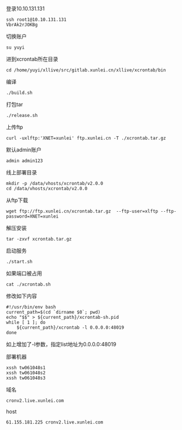 登录10.10.131.131
````
ssh root1@10.10.131.131
VbrAk2rJOKBg
````
切换账户
````
su yuyi
````
进到xcrontab所在目录
````
cd /home/yuyi/xllive/src/gitlab.xunlei.cn/xllive/xcrontab/bin
````
编译
````
./build.sh
````
打包tar
````
./release.sh
````
上传ftp
````
curl -uxlftp:'XNET=xunlei' ftp.xunlei.cn -T ./xcrontab.tar.gz
````

默认admin账户
````
admin admin123
````

线上部署目录
````
mkdir -p /data/vhosts/xcrontab/v2.0.0
cd /data/vhosts/xcrontab/v2.0.0
````
从ftp下载
````
wget ftp://ftp.xunlei.cn/xcrontab.tar.gz  --ftp-user=xlftp --ftp-password=XNET=xunlei
````
解压安装
````
tar -zxvf xcrontab.tar.gz
````
启动服务 
````
./start.sh
````
如果端口被占用
````
cat ./xcrontab.sh
````
修改如下内容
````
#!/usr/bin/env bash
current_path=$(cd `dirname $0`; pwd)
echo "$$" > ${current_path}/xcrontab-sh.pid
while [ 1 ]; do
    ${current_path}/xcrontab -l 0.0.0.0:48019
done
````
如上增加了-l参数，指定list地址为0.0.0.0:48019



部署机器
````
xssh tw061048s1
xssh tw061048s2
xssh tw061048s3
````
域名
````
cronv2.live.xunlei.com
````
host
````
61.155.181.225 cronv2.live.xunlei.com
````